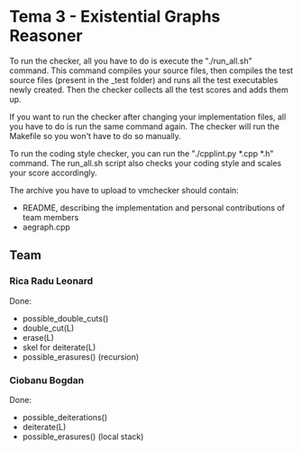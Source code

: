 # Tema 3 - Existential Graphs Reasoner

To run the checker, all you have to do is execute the "./run_all.sh" command.
This command compiles your source files, then compiles the test source files
(present in the _test folder) and runs all the test executables newly created.
Then the checker collects all the test scores and adds them up.

If you want to run the checker after changing your implementation files, all
you have to do is run the same command again. The checker will run the Makefile
so you won't have to do so manually.

To run the coding style checker, you can run the
"./cpplint.py *.cpp *.h" command. The run_all.sh script also checks
your coding style and scales your score accordingly.

The archive you have to upload to vmchecker should contain:
- README, describing the implementation and personal contributions of team
members
- aegraph.cpp

## Team
### Rica Radu Leonard 
Done:
* possible_double_cuts()
* double_cut(L)
* erase(L)
* skel for deiterate(L)
* possible_erasures() (recursion)

### Ciobanu Bogdan
Done:
* possible_deiterations()
* deiterate(L)
* possible_erasures() (local stack)


